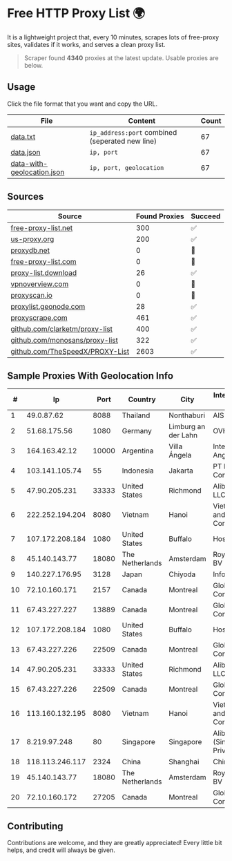 
# Free HTTP Proxy List 🌍

It is a lightweight project that, every 10 minutes, scrapes lots of free-proxy sites, validates if it works, and serves a clean proxy list.


> Scraper found **4340** proxies at the latest update. Usable proxies are below.

## Usage

Click the file format that you want and copy the URL.


|File|Content|Count|
|----|-------|-----|
|[data.txt](https://raw.githubusercontent.com/themiralay/Proxy-List-World/master/data.txt)|`ip_address:port` combined (seperated new line)|67|
|[data.json](https://raw.githubusercontent.com/themiralay/Proxy-List-World/master/data.json)|`ip, port`|67|
|[data-with-geolocation.json](https://raw.githubusercontent.com/themiralay/Proxy-List-World/master/data-with-geolocation.json)|`ip, port, geolocation`|67|

## Sources

|Source|Found Proxies|Succeed|
|------|-------------|-------|
|[free-proxy-list.net](https://free-proxy-list.net)|300|✅|
|[us-proxy.org](https://www.us-proxy.org)|200|✅|
|[proxydb.net](http://proxydb.net)|0|🚫|
|[free-proxy-list.com](https://free-proxy-list.com/?page=&port=&type%5B%5D=http&type%5B%5D=https&up_time=0&search=Search)|0|🚫|
|[proxy-list.download](https://www.proxy-list.download/HTTP)|26|✅|
|[vpnoverview.com](https://vpnoverview.com/privacy/anonymous-browsing/free-proxy-servers)|0|🚫|
|[proxyscan.io](https://www.proxyscan.io)|0|🚫|
|[proxylist.geonode.com](https://proxylist.geonode.com/api/proxy-list?limit=300&page=1&sort_by=lastChecked&sort_type=desc&protocols=http,https)|28|✅|
|[proxyscrape.com](https://api.proxyscrape.com/v2/?request=displayproxies&protocol=http&timeout=10000&country=all&ssl=all&anonymity=all)|461|✅|
|[github.com/clarketm/proxy-list](https://raw.githubusercontent.com/clarketm/proxy-list/master/proxy-list-raw.txt)|400|✅|
|[github.com/monosans/proxy-list](https://raw.githubusercontent.com/monosans/proxy-list/main/proxies/http.txt)|322|✅|
|[github.com/TheSpeedX/PROXY-List](https://raw.githubusercontent.com/TheSpeedX/PROXY-List/master/http.txt)|2603|✅|


## Sample Proxies With Geolocation Info

|#|Ip|Port|Country|City|Internet Service Provider|
|-|--|----|-------|----|-------------------------|
|1|49.0.87.62|8088|Thailand|Nonthaburi|AIS-Fibre|
|2|51.68.175.56|1080|Germany|Limburg an der Lahn|OVH SAS|
|3|164.163.42.12|10000|Argentina|Villa Ángela|Interret Villa Angela SRL|
|4|103.141.105.74|55|Indonesia|Jakarta|PT Indonesia Comnets Plus|
|5|47.90.205.231|33333|United States|Richmond|Alibaba.com LLC|
|6|222.252.194.204|8080|Vietnam|Hanoi|VietNam Post and Telecom Corporation|
|7|107.172.208.184|1080|United States|Buffalo|HostPapa|
|8|45.140.143.77|18080|The Netherlands|Amsterdam|RoyaleHosting BV|
|9|140.227.176.95|3128|Japan|Chiyoda|InfoSphere|
|10|72.10.160.171|2157|Canada|Montreal|GloboTech Communications|
|11|67.43.227.227|13889|Canada|Montreal|GloboTech Communications|
|12|107.172.208.184|1080|United States|Buffalo|HostPapa|
|13|67.43.227.226|22509|Canada|Montreal|GloboTech Communications|
|14|47.90.205.231|33333|United States|Richmond|Alibaba.com LLC|
|15|67.43.227.226|22509|Canada|Montreal|GloboTech Communications|
|16|113.160.132.195|8080|Vietnam|Hanoi|VietNam Post and Telecom Corporation|
|17|8.219.97.248|80|Singapore|Singapore|Alibaba Cloud (Singapore) Private Limited|
|18|118.113.246.117|2324|China|Shanghai|Chinanet|
|19|45.140.143.77|18080|The Netherlands|Amsterdam|RoyaleHosting BV|
|20|72.10.160.172|27205|Canada|Montreal|GloboTech Communications|



## Contributing

Contributions are welcome, and they are greatly appreciated! Every
little bit helps, and credit will always be given.

